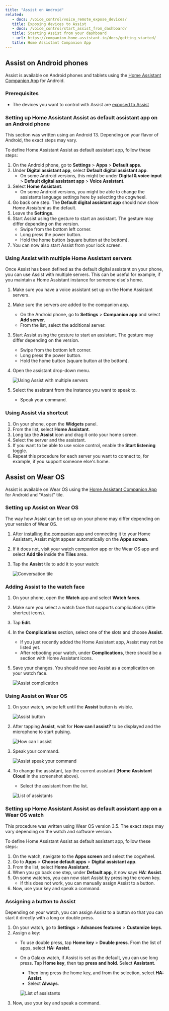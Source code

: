 ```yaml
---
title: "Assist on Android"
related:
   - docs: /voice_control/voice_remote_expose_devices/
   title: Exposing devices to Assist
   - docs: /voice_control/start_assist_from_dashboard/
   title: Starting Assist from your dashboard
   - url: https://companion.home-assistant.io/docs/getting_started/
   title: Home Assistant Companion App
---
```


## Assist on Android phones

Assist is available on Android phones and tablets using the [Home Assistant Companion App](https://companion.home-assistant.io/docs/getting_started/) for Android.

### Prerequisites

- The devices you want to control with Assist are [exposed to Assist](/voice_control/voice_remote_expose_devices/)

### Setting up Home Assistant Assist as default assistant app on an Android phone

This section was written using an Android 13. Depending on your flavor of Android, the exact steps may vary.

To define Home Assistant Assist as default assistant app, follow these steps:

1. On the Android phone, go to **Settings** > **Apps** > **Default apps**.
2. Under **Digital assistant app**, select **Default digital assistant app**.
   - On some Android versions, this might be under **Digital & voice input** > **Default digital assistant app** > **Voice Assistant**.
3. Select **Home Assistant**.
   - On some Android versions, you might be able to change the assistants language settings here by selecting the cogwheel.
4. Go back one step. The **Default digital assistant app** should now show *Home Assistant* as the default.
5. Leave the **Settings**.
6. Start Assist using the gesture to start an assistant. The gesture may differ depending on the version.
   - Swipe from the bottom left corner.
   - Long press the power button.
   - Hold the home button (square button at the bottom).
7. You can now also start Assist from your lock screen.
   <lite-youtube videoid="8TsutVHj7LQ" videotitle="Use Home Assistant from anywhere on Android"></lite-youtube>

### Using Assist with multiple Home Assistant servers

Once Assist has been defined as the default digital assistant on your phone, you can use Assist with multiple servers. This can be useful for example, if you maintain a Home Assistant instance for someone else's home.

1. Make sure you have a voice assistant set up on the Home Assistant servers.
2. Make sure the servers are added to the companion app.
   - On the Android phone, go to **Settings** > **Companion app** and select **Add server**.
   - From the list, select the additional server.
3. Start Assist using the gesture to start an assistant. The gesture may differ depending on the version.
   - Swipe from the bottom left corner.
   - Long press the power button.
   - Hold the home button (square button at the bottom).
4. Open the assistant drop-down menu.

   ![Using Assist with multiple servers](/images/assist/android_multi-server_01.png)

5. Select the assistant from the instance you want to speak to.
   - Speak your command.

### Using Assist via shortcut

1. On your phone, open the **Widgets** panel.
2. From the list, select **Home Assistant**.
3. Long tap the **Assist** icon and drag it onto your home screen.
4. Select the server and the assistant.
5. If you want to be able to use voice control, enable the **Start listening** toggle.
6. Repeat this procedure for each server you want to connect to, for example, if you support someone else's home.

## Assist on Wear OS

Assist is available on Wear OS using the [Home Assistant Companion App](https://companion.home-assistant.io/) for Android and "Assist" tile.

<lite-youtube videoid="Dr_ZCbt8w5k" videotitle="Assist on Wear OS"></lite-youtube>

### Setting up Assist on Wear OS

The way how Assist can be set up on your phone may differ depending on your version of Wear OS.

1. After [installing the companion app](https://companion.home-assistant.io/docs/getting_started/) and connecting it to your Home Assistant, Assist might appear automatically on the **Apps screen**.
2. If it does not, visit your watch companion app or the Wear OS app and select **Add tile** inside the **Tiles** area.
3. Tap the **Assist** tile to add it to your watch:
    
    ![Conversation tile](/images/assist/android_tile.png)

### Adding Assist to the watch face

1. On your phone, open the **Watch** app and select **Watch faces**.
2. Make sure you select a watch face that supports complications (little shortcut icons).
3. Tap **Edit**.
4. In the **Complications** section, select one of the slots and choose **Assist**.
   - If you just recently added the Home Assistant app, Assist may not be listed yet.
   - After rebooting your watch, under **Complications**, there should be a section with Home Assistant icons.
5. Save your changes. You should now see Assist as a complication on your watch face.
   
     ![Assist complication](/images/assist/android_watch_5.png)


### Using Assist on Wear OS

1. On your watch, swipe left until the **Assist** button is visible.
   
    ![Assist button](/images/assist/android_watch_1.png)

2. After tapping **Assist**, wait for **How can I assist?** to be displayed and the microphone to start pulsing.
   
    ![How can I assist](/images/assist/android_watch_2.png)

3. Speak your command.
   
    ![Assist speak your command](/images/assist/android_watch_3.png)

4. To change the assistant, tap the current assistant (**Home Assistant Cloud** in the screenshot above).
   - Select the assistant from the list.
    
   ![List of assistants](/images/assist/android_watch_6.png)


### Setting up Home Assistant Assist as default assistant app on a Wear OS watch

This procedure was written using Wear OS version 3.5. The exact steps may vary depending on the watch and software version.

To define Home Assistant Assist as default assistant app, follow these steps:

1. On the watch, navigate to the **Apps screen** and select the cogwheel.
2. Go to **Apps** > **Choose default apps** > **Digital assistant app**.
3. From the list, select **Home Assistant**.
4. When you go back one step, under **Default app**, it now says **HA: Assist**.
5. On some watches, you can now start Assist by pressing the crown key.
   - If this does not work, you can manually assign Assist to a button.
6. Now, use your key and speak a command.

### Assigning a button to Assist

Depending on your watch, you can assign Assist to a button so that you can start it directly with a long or double press.

1. On your watch, go to **Settings** > **Advances features** > **Customize keys**.
2. Assign a key:
   - To use double press, tap **Home key** > **Double press**. From the list of apps, select **HA: Assist**.
   - On a Galaxy watch, if Assist is set as the default, you can use long press. Tap **Home key**, then tap **press and hold**. Select **Assistant**. 
     - Then long press the home key, and from the selection, select **HA: Assist**.
     - Select **Always**.
      
     ![List of assistants](/images/assist/android_watch_7.png)
3. Now, use your key and speak a command.
